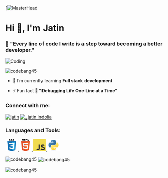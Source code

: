[![MasterHead](https://www.animaapp.com/blog/wp-content/uploads/2021/07/designergif.gif)
<h1 align="left">Hi 👋, I'm Jatin</h1>
<h3 align="left">🌱 "Every line of code I write is a step toward becoming a better developer."</h3>
<img align="centre" alt="Coding" width"300" src="https://cdn.dribbble.com/users/1162077/screenshots/3848914/programmer.gif">

<p align="left"> <img src="https://komarev.com/ghpvc/?username=codebang45&label=Profile%20views&color=0e75b6&style=flat" alt="codebang45" /> </p>

- 🌱 I’m currently learning **Full stack development**

- ⚡ Fun fact **🎯 "Debugging Life One Line at a Time"**

<h3 align="left">Connect with me:</h3>
<p align="left">
<a href="https://linkedin.com/in/jatin" target="blank"><img align="center" src="https://raw.githubusercontent.com/rahuldkjain/github-profile-readme-generator/master/src/images/icons/Social/linked-in-alt.svg" alt="jatin" height="30" width="40" /></a>
<a href="https://instagram.com/_jatin.indolia" target="blank"><img align="center" src="https://raw.githubusercontent.com/rahuldkjain/github-profile-readme-generator/master/src/images/icons/Social/instagram.svg" alt="_jatin.indolia" height="30" width="40" /></a>
</p>

<h3 align="left">Languages and Tools:</h3>
<p align="left"> <a href="https://www.w3schools.com/css/" target="_blank" rel="noreferrer"> <img src="https://raw.githubusercontent.com/devicons/devicon/master/icons/css3/css3-original-wordmark.svg" alt="css3" width="40" height="40"/> </a> <a href="https://www.w3.org/html/" target="_blank" rel="noreferrer"> <img src="https://raw.githubusercontent.com/devicons/devicon/master/icons/html5/html5-original-wordmark.svg" alt="html5" width="40" height="40"/> </a> <a href="https://developer.mozilla.org/en-US/docs/Web/JavaScript" target="_blank" rel="noreferrer"> <img src="https://raw.githubusercontent.com/devicons/devicon/master/icons/javascript/javascript-original.svg" alt="javascript" width="40" height="40"/> </a> <a href="https://www.python.org" target="_blank" rel="noreferrer"> <img src="https://raw.githubusercontent.com/devicons/devicon/master/icons/python/python-original.svg" alt="python" width="40" height="40"/> </a> </p>

<p><img align="left" src="https://github-readme-stats.vercel.app/api/top-langs?username=codebang45&show_icons=true&locale=en&layout=compact" alt="codebang45" /></p>

<p>&nbsp;<img align="center" src="https://github-readme-stats.vercel.app/api?username=codebang45&show_icons=true&locale=en" alt="codebang45" /></p>

<p><img align="center" src="https://github-readme-streak-stats.herokuapp.com/?user=codebang45&" alt="codebang45" /></p>

